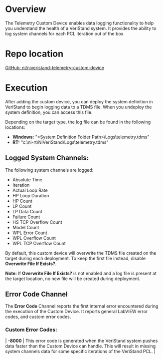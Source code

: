 # Overview

The Telemetry Custom Device enables data logging functionality to help you understand the health of a VeriStand system. It provides the ability to log system channels for each PCL iteration out of the box.

# Repo location

[GitHub: ni/niveristand-telemetry-custom-device](https://github.com/ni/niveristand-telemetry-custom-device)

# Execution

After adding the custom device, you can deploy the system definition in VeriStand to begin logging data to a TDMS file. When you undeploy the system definition, you can access this file.

Depending on the target type, the log file can be found in the following locations:
- **Windows:** "&lt;System Definition Folder Path&gt;\Logs\telemetry.tdms"
- **RT:** "c:\ni-rt\NIVeriStand\Logs\telemetry.tdms"

## Logged System Channels:
The following system channels are logged:
- Absolute Time
- Iteration
- Actual Loop Rate
- HP Loop Duration
- HP Count
- LP Count
- LP Data Count
- Failure Count
- HS TCP Overflow Count
- Model Count
- WPL Error Count
- WPL Overflow Count
- WPL TCP Overflow Count

By default, this custom device will overwrite the TDMS file created on the target during each deployment. To keep the first file instead, disable **Overwrite File If Exists?**.

 **Note:** If **Overwrite File If Exists?** is not enabled and a log file is present at the target location, no new file will be created during deployment.
 
 ## Error Code Channel
 The **Error Code** Channel reports the first internal error encountered during the execution of the Custom Device. It reports general LabVIEW error codes, and custom error codes.
 
 ### Custom Error Codes:
 | **-8000** | This error code is generated when the VeriStand system pushes data faster than the Custom Device can handle. This will result in missing system channels data for some specific iterations of the VeriStand PCL. |
